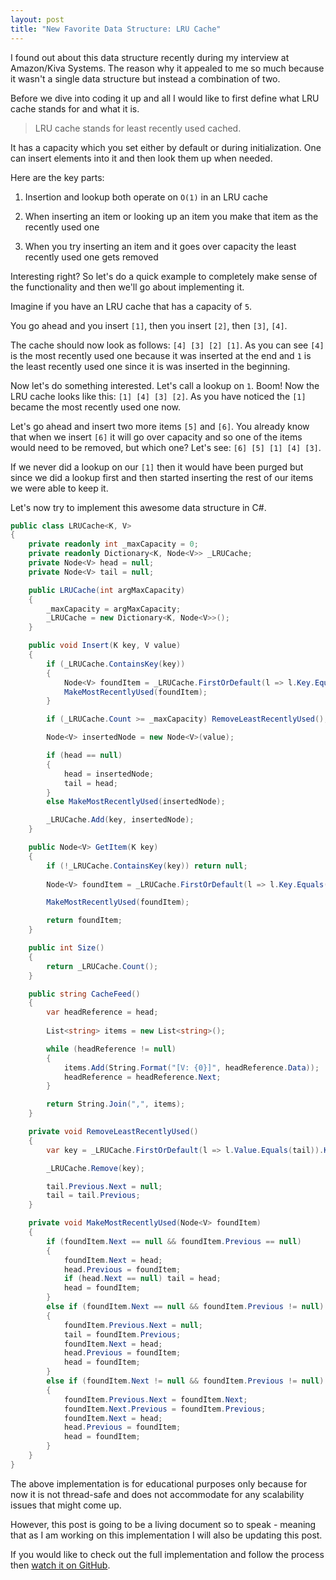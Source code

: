 ```yaml
---
layout: post
title: "New Favorite Data Structure: LRU Cache"
---
```


I found out about this data structure recently during my interview at Amazon/Kiva Systems. The reason why it appealed to me so much because it wasn't a single data structure but instead a combination of two.

Before we dive into coding it up and all I would like to first define what LRU cache stands for and what it is.

> LRU cache stands for least recently used cached.

It has a capacity which you set either by default or during initialization. One can insert elements into it and then look them up when needed. 

Here are the key parts:

1) Insertion and lookup both operate on `O(1)` in an LRU cache

2) When inserting an item or looking up an item you make that item as the recently used one

3) When you try inserting an item and it goes over capacity the least recently used one gets removed

Interesting right? So let's do a quick example to completely make sense of the functionality and then we'll go about implementing it.

Imagine if you have an LRU cache that has a capacity of `5`.

You go ahead and you insert `[1]`, then you insert `[2]`, then `[3]`, `[4]`.

The cache should now look as follows: `[4] [3] [2] [1]`. As you can see `[4]` is the most recently used one because it was inserted at the end and `1` is the least recently used one since it is was inserted in the beginning.

Now let's do something interested. Let's call a lookup on `1`. Boom! Now the LRU cache looks like this: `[1] [4] [3] [2]`. As you have noticed the `[1]` became the most recently used one now.

Let's go ahead and insert two more items `[5]` and `[6]`. You already know that when we insert `[6]` it will go over capacity and so one of the items would need to be removed, but which one? Let's see: `[6] [5] [1] [4] [3]`.

If we never did a lookup on our `[1]` then it would have been purged but since we did a lookup first and then started inserting the rest of our items we were able to keep it.

Let's now try to implement this awesome data structure in C#.

```C#
public class LRUCache<K, V>
{
    private readonly int _maxCapacity = 0;
    private readonly Dictionary<K, Node<V>> _LRUCache;
    private Node<V> head = null;
    private Node<V> tail = null; 

    public LRUCache(int argMaxCapacity)
    {
        _maxCapacity = argMaxCapacity;
        _LRUCache = new Dictionary<K, Node<V>>();
    }

    public void Insert(K key, V value)
    {
        if (_LRUCache.ContainsKey(key))
        {
            Node<V> foundItem = _LRUCache.FirstOrDefault(l => l.Key.Equals(key)).Value;
            MakeMostRecentlyUsed(foundItem);
        }

        if (_LRUCache.Count >= _maxCapacity) RemoveLeastRecentlyUsed();

        Node<V> insertedNode = new Node<V>(value);

        if (head == null)
        {
            head = insertedNode;
            tail = head;
        }
        else MakeMostRecentlyUsed(insertedNode);

        _LRUCache.Add(key, insertedNode);
    }

    public Node<V> GetItem(K key)
    {
        if (!_LRUCache.ContainsKey(key)) return null;
          
        Node<V> foundItem = _LRUCache.FirstOrDefault(l => l.Key.Equals(key)).Value;

        MakeMostRecentlyUsed(foundItem);

        return foundItem;
    }

    public int Size()
    {
        return _LRUCache.Count();
    }

    public string CacheFeed()
    {
        var headReference = head; 
        
        List<string> items = new List<string>();

        while (headReference != null)
        {
            items.Add(String.Format("[V: {0}]", headReference.Data));
            headReference = headReference.Next;
        }

        return String.Join(",", items);
    }

    private void RemoveLeastRecentlyUsed()
    {
        var key = _LRUCache.FirstOrDefault(l => l.Value.Equals(tail)).Key;

        _LRUCache.Remove(key);

        tail.Previous.Next = null;
        tail = tail.Previous;
    }

    private void MakeMostRecentlyUsed(Node<V> foundItem)
    {
        if (foundItem.Next == null && foundItem.Previous == null)
        {
            foundItem.Next = head;
            head.Previous = foundItem;
            if (head.Next == null) tail = head;
            head = foundItem;
        }
        else if (foundItem.Next == null && foundItem.Previous != null)
        {
            foundItem.Previous.Next = null;
            tail = foundItem.Previous;
            foundItem.Next = head;
            head.Previous = foundItem;
            head = foundItem;
        }
        else if (foundItem.Next != null && foundItem.Previous != null)
        {
            foundItem.Previous.Next = foundItem.Next;
            foundItem.Next.Previous = foundItem.Previous;
            foundItem.Next = head;
            head.Previous = foundItem;
            head = foundItem;
        }
    }
}
```

The above implementation is for educational purposes only because for now it is not thread-safe and does not accommodate for any scalability issues that might come up.

However, this post is going to be a living document so to speak - meaning that as I am working on this implementation I will also be updating this post.

If you would like to check out the full implementation and follow the process then [watch it on GitHub](https://github.com/AvetisG/LRUCache.NET).

